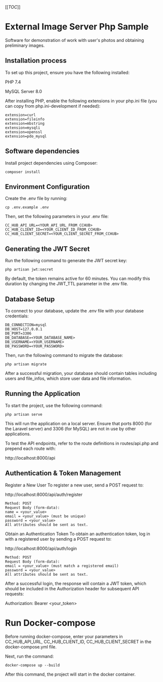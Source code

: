 [[_TOC_]]

# External Image Server Php Sample
Software for demonstration of work with user's photos and obtaining preliminary images.


## Installation process 
To set up this project, ensure you have the following installed:

PHP 7.4

MySQL Server 8.0

After installing PHP, enable the following extensions in your php.ini file (you can copy from php.ini-development if needed):

```
extension=curl
extension=fileinfo
extension=mbstring
extension=mysqli
extension=openssl
extension=pdo_mysql
```

## Software dependencies

Install project dependencies using Composer:

```
composer install
```


## Environment Configuration

Create the .env file by running:

```
cp .env.example .env
```

Then, set the following parameters in your .env file:

```
CC_HUB_API_URL=<YOUR_API_URL_FROM_CCHUB>
CC_HUB_CLIENT_ID=<YOUR_CLIENT_ID_FROM_CCHUB>
CC_HUB_CLIENT_SECRET=<YOUR_CLIENT_SECRET_FROM_CCHUB>
```


## Generating the JWT Secret

Run the following command to generate the JWT secret key:

```
php artisan jwt:secret
```

By default, the token remains active for 60 minutes. You can modify this duration by changing the JWT_TTL parameter in the .env file.


## Database Setup

To connect to your database, update the .env file with your database credentials:

```
DB_CONNECTION=mysql
DB_HOST=127.0.0.1
DB_PORT=3306
DB_DATABASE=<YOUR_DATABASE_NAME>
DB_USERNAME=<YOUR_USERNAME>
DB_PASSWORD=<YOUR_PASSWORD>
```

Then, run the following command to migrate the database:

```
php artisan migrate
```

After a successful migration, your database should contain tables including users and file_infos, which store user data and file information.


## Running the Application

To start the project, use the following command:

```
php artisan serve
```

This will run the application on a local server. Ensure that ports 8000 (for the Laravel server) and 3306 (for MySQL) are not in use by other applications.

To test the API endpoints, refer to the route definitions in routes/api.php and prepend each route with:

http://localhost:8000/api


## Authentication & Token Management

Register a New User
To register a new user, send a POST request to:

http://localhost:8000/api/auth/register

```
Method: POST
Request Body (form-data):
name = <your_value>
email = <your_value> (must be unique)
password = <your_value>
All attributes should be sent as text.
```

Obtain an Authentication Token
To obtain an authentication token, log in with a registered user by sending a POST request to:

http://localhost:8000/api/auth/login

```
Method: POST
Request Body (form-data):
email = <your_value> (must match a registered email)
password = <your_value>
All attributes should be sent as text.
```

After a successful login, the response will contain a JWT token, which should be included in the Authorization header for subsequent API requests:

Authorization: Bearer <your_token>

# Run Docker-compose

Before running docker-compose, enter your parameters in CC_HUB_API_URL, CC_HUB_CLIENT_ID, CC_HUB_CLIENT_SECRET in the docker-compose.yml file.

Next, run the command:

```
docker-compose up --build
```

After this command, the project will start in the docker container.
